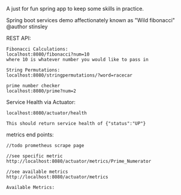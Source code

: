 A just for fun spring app to keep some skills in practice. 

Spring boot services demo affectionately known as "Wild fibonacci"
@author stinsley

REST API: 
    
    Fibonacci Calculations: 
    localhost:8080/fibonacci?num=10 
    where 10 is whatever number you would like to pass in
    
    String Permutations: 
    localhost:8080/stringpermutations/?word=racecar
    
    prime number checker
    localhost:8080/prime?num=2

Service Health via Actuator: 

    localhost:8080/actuator/health
    
    This should return service health of {"status":"UP"}

metrics end points:

    //todo prometheus scrape page

    //see specific metric
    http://localhost:8080/actuator/metrics/Prime_Numerator
    
    //see available metrics
    http://localhost:8080/actuator/metrics
    
    Available Metrics: 
